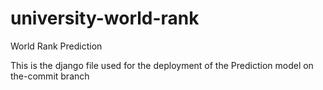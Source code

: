 # university-world-rank
World Rank Prediction

This is the django file used for the deployment of the Prediction model on the-commit branch
